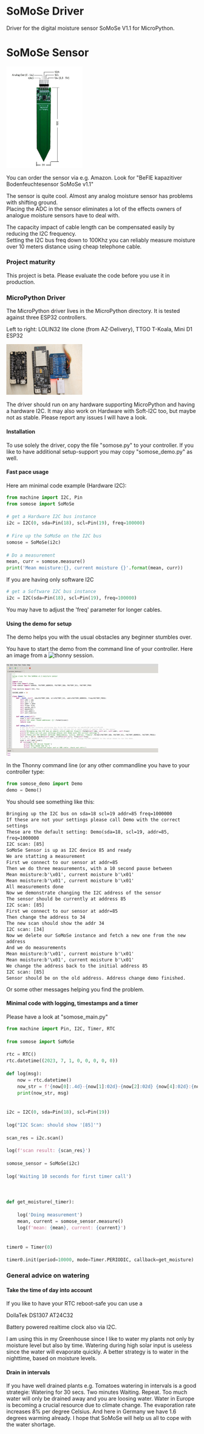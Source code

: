 
# SoMoSe Driver
Driver for the digital moisture sensor SoMoSe V1.1 for MicroPython.


# SoMoSe Sensor
<img src="https://github.com/Inqbus/somose/blob/main/images/sensor.jpg" alt="drawing" width="200"/>

You can order the sensor via e.g. Amazon. Look for "BeFlE kapazitiver Bodenfeuchtesensor SoMoSe v1.1" 

The sensor is quite cool. Almost any analog moisture sensor has problems with shifting ground.   
Placing the ADC in the sensor eliminates a lot of the effects owners of analogue moisture sensors have to deal with.

The capacity impact of cable length can be compensated easily by reducing the I2C frequency.  
Setting the I2C bus freq down to 100Khz you can reliably measure moisture over 10 meters distance using cheap telephone cable.


### Project maturity
This project is beta. Please evaluate the code before you use it in production.


### MicroPython Driver
The MicroPython driver lives in the MicroPython directory. It is tested against three ESP32 controllers. 

Left to right: LOLIN32 lite clone (from AZ-Delivery), TTGO T-Koala, Mini D1 ESP32

<img src="https://github.com/Inqbus/somose/blob/main/images/esp32_controller.jpg" alt="drawing" width="200"/>

The driver should run on any hardware supporting MicroPython and having a hardware I2C. It may also work on Hardware with Soft-I2C too, but maybe not as stable. 
Please report any issues I will have a look.


#### Installation

To use solely the driver, copy the file "somose.py" to your controller.
If you like to have additional setup-support you may copy "somose_demo.py" as well.

#### Fast pace usage

Here am minimal code example (Hardware I2C):

```python
from machine import I2C, Pin
from somose import SoMoSe

# get a Hardware I2C bus instance
i2c = I2C(0, sda=Pin(18), scl=Pin(19), freq=100000)

# Fire up the SoMoSe on the I2C bus 
somose = SoMoSe(i2c)

# Do a measurement
mean, curr = somose.measure()
print('Mean moisture:{}, current moisture {}'.format(mean, curr))
```

If you are having only software I2C 

```python
# get a Software I2C bus instance
i2c = I2C(sda=Pin(18), scl=Pin(19), freq=100000)
```

You may have to adjust the 'freq' parameter for longer cables. 


#### Using the demo for setup

The demo helps you with the usual obstacles any beginner stumbles over.

You have to start the demo from the command line of your controller. Here an image from a ![thonny](https://thonny.org) session.

<img src="https://github.com/Inqbus/somose/blob/main/images/setup_1.png" alt="drawing" width="400"/>

In the Thonny command line (or any other commandline you have to your controller type:

```python
from somose_demo import Demo
demo = Demo()
```

You should see something like this:

```
Bringing up the I2C bus on sda=18 scl=19 addr=85 freq=1000000
If these are not your settings please call Demo with the correct settings
These are the default setting: Demo(sda=18, scl=19, addr=85, freq=1000000
I2C scan: [85]
SoMoSe Sensor is up as I2C device 85 and ready
We are statting a measurement
First we connect to our sensor at addr=85
Then we do three measurements, with a 10 second pause between
Mean moisture:b'\x01', current moisture b'\x01'
Mean moisture:b'\x01', current moisture b'\x01'
All measurements done
Now we demonstrate changing the I2C address of the sensor
The sensor should be currently at address 85
I2C scan: [85]
First we connect to our sensor at addr=85
Then change the address to 34
The new scan should show the addr 34
I2C scan: [34]
Now we delete our SoMoSe instance and fetch a new one from the new address
And we do measurements
Mean moisture:b'\x01', current moisture b'\x01'
Mean moisture:b'\x01', current moisture b'\x01'
We change the address back to the initial address 85
I2C scan: [85]
Sensor should be on the old address. Address change demo finished.
```

Or some other messages helping you find the problem.


#### Minimal code with logging, timestamps and a timer

Please have a look at "somose_main.py"

```python
from machine import Pin, I2C, Timer, RTC

from somose import SoMoSe

rtc = RTC()
rtc.datetime((2023, 7, 1, 0, 0, 0, 0, 0))

def log(msg):
    now = rtc.datetime()
    now_str = f'{now[0]:.4d}-{now[1]:02d}-{now[2]:02d} {now[4]:02d}:{now[5]:02d}:{now[6]:02d}' 
    print(now_str, msg)


i2c = I2C(0, sda=Pin(18), scl=Pin(19))

log("I2C Scan: should show '[85]'")

scan_res = i2c.scan()

log(f'scan result: {scan_res}')

somose_sensor = SoMoSe(i2c)

log('Waiting 10 seconds for first timer call')



def get_moisture(_timer):
    
    log('Doing measurement')
    mean, current = somose_sensor.measure()
    log(f'mean: {mean}, current: {current}')
    
    
timer0 = Timer(0)

timer0.init(period=10000, mode=Timer.PERIODIC, callback=get_moisture)
```

### General advice on watering

#### Take the time of day into account

If you like to have your RTC reboot-safe you can use a

DollaTek DS1307 AT24C32

Battery powered realtime clock also via I2C. 

I am using this in my Greenhouse since I like to water my plants not only by moisture level but also by time. Watering 
during high solar input is useless since the water will evaporate quickly. A better strategy is to water in the 
nighttime, based on moisture levels.


#### Drain in intervals

If you have well drained plants e.g. Tomatoes watering in intervals is a good strategie: Watering for 30 secs. Two minutes Waiting. Repeat.
Too much water will only be drained away and you are loosing water. Water in Europe is becoming a crucial resource due to climate change.
The evaporation rate increases 8% per degree Celsius. And here in Germany we have 1.6 degrees warming already.
I hope that SoMoSe will help us all to cope with the water shortage.  

